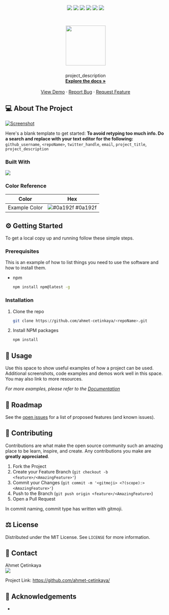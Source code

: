 <p align="center">
  <a href="https://github.com/ahmet-cetinkaya/<repoName>/graphs/contributors"><img src="https://img.shields.io/github/contributors/ahmet-cetinkaya/<repoName>.svg?style=for-the-badge"></a>
  <a href="https://github.com/ahmet-cetinkaya/<repoName>/network/members"><img src="https://img.shields.io/github/forks/ahmet-cetinkaya/<repoName>.svg?style=for-the-badge"></a>
  <a href="https://github.com/ahmet-cetinkaya/<repoName>/stargazers"><img src="https://img.shields.io/github/stars/ahmet-cetinkaya/<repoName>.svg?style=for-the-badge"></a>
  <a href="https://github.com/ahmet-cetinkaya/<repoName>/issues"><img src="https://img.shields.io/github/issues/ahmet-cetinkaya/<repoName>.svg?style=for-the-badge"></a>
  <a href="https://github.com/ahmet-cetinkaya/<repoName>/blob/master/LICENSE.txt"><img src="https://img.shields.io/github/license/ahmet-cetinkaya/<repoName>.svg?style=for-the-badge"></a>
  <a href="https://linkedin.com/in/ahmet-cetinkaya"><img src="https://img.shields.io/badge/LinkedIn-0077B5?style=for-the-badge&logo=linkedin&logoColor=white"></a>
</p>
<br />

<p align="center">
  <a href="https://github.com/ahmet-cetinkaya/<repoName>"><img src="repo_icon" height="125"></a>
  <h3 align="center"><repoTitle></h3>
  <p align="center">
    project_description
    <br />
    <a href="https://github.com/ahmet-cetinkaya/<repoName>"><strong>Explore the docs »</strong></a>
    <br />
    <br />
    <a href="https://github.com/ahmet-cetinkaya/<repoName>">View Demo</a>
    ·
    <a href="https://github.com/ahmet-cetinkaya/<repoName>/issues">Report Bug</a>
    ·
    <a href="https://github.com/ahmet-cetinkaya/<repoName>/issues">Request Feature</a>
  </p>
</p>

## 💻 About The Project

[![<repoTitle> Screenshot](product-screenshot)](https://example.com)

Here's a blank template to get started:
**To avoid retyping too much info. Do a search and replace with your text editor for the following:**
`github_username`, `<repoName>`, `twitter_handle`, `email`, `project_title`, `project_description`

### Built With

[![](product-screenshot)](https://example.com)
  
### Color Reference

| Color             | Hex                                                                |
| ----------------- | ------------------------------------------------------------------ |
| Example Color | ![#0a192f](https://via.placeholder.com/10/0a192f?text=+) #0a192f |


## ⚙️ Getting Started

To get a local copy up and running follow these simple steps.

### Prerequisites

This is an example of how to list things you need to use the software and how to install them.

- npm
  ```sh
  npm install npm@latest -g
  ```

### Installation

1. Clone the repo
   ```sh
   git clone https://github.com/ahmet-cetinkaya/<repoName>.git
   ```
2. Install NPM packages
   ```sh
   npm install
   ```

## 🚀 Usage

Use this space to show useful examples of how a project can be used. Additional screenshots, code examples and demos work well in this space. You may also link to more resources.

_For more examples, please refer to the [Documentation](https://example.com)_

## 🚧 Roadmap

See the [open issues](https://github.com/ahmet-cetinkaya/<repoName>/issues) for a list of proposed features (and known issues).

## 🤝 Contributing

Contributions are what make the open source community such an amazing place to be learn, inspire, and create. Any contributions you make are **greatly appreciated**.

1. Fork the Project
2. Create your Feature Branch (`git checkout -b <feature>/<AmazingFeature>'`)
3. Commit your Changes (`git commit -m '<gitmoji> <?(scope):> <AmazingFeature>'`)
4. Push to the Branch (`git push origin <feature>/<AmazingFeature>`)
5. Open a Pull Request

In commit naming, commit type has written with gitmoji.

## ⚖️ License

Distributed under the MIT License. See `LICENSE` for more information.

## 📧 Contact

<div>Ahmet Çetinkaya<div>
<a href="https://ahmetcetinkaya.info/"><img src="https://img.shields.io/badge/ahmetcetinkaya.info-F4D03E.svg?&style=for-the-badge&logo=Cliqz&logoColor=black" /></a>

Project Link: [https://github.com/ahmet-cetinkaya/<repoName>](https://github.com/ahmet-cetinkaya/<repoName>)

## 🙏 Acknowledgements

- []()
